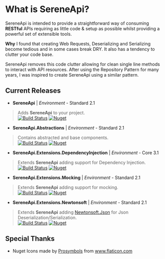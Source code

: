 
# What is SereneApi?

SereneApi is intended to provide a straightforward way of consuming **RESTful** APIs requiring as little code & setup as possible whilst providing a powerful set of extensible tools.

**Why**
I found that creating Web Requests, Deserializing and Serializing become tedious and in some cases break DRY. It also has a tendency to clutter your code base.

SereneApi removes this code clutter allowing for clean single line methods to interact with API resources. After using the Repository Pattern for many years, I was inspired to create SereneApi using a similar pattern.

## Current Releases
* **SereneApi** | *Environment* - Standard 2.1
>Adds **SereneApi** to your project.  <br>
[![Build Status](https://bradleyclarke.visualstudio.com/SereneApi/_apis/build/status/SereneApi?branchName=master)](https://bradleyclarke.visualstudio.com/SereneApi/_build/latest?definitionId=3&branchName=master) [![Nuget](https://img.shields.io/nuget/v/SereneApi.svg?style=flat-square)](https://www.nuget.org/packages/SereneApi/)
* **SereneApi.Abstractions** | *Environment* - Standard 2.1
>Contains abstracted and base components.  <br>
[![Build Status](https://bradleyclarke.visualstudio.com/SereneApi/_apis/build/status/SereneApi.Abstractions?branchName=master)](https://bradleyclarke.visualstudio.com/SereneApi/_build/latest?definitionId=2&branchName=master) [![Nuget](https://img.shields.io/nuget/v/SereneApi.Abstractions.svg?style=flat-square)](https://www.nuget.org/packages/SereneApi..Abstractions/)
* **SereneApi.Extensions.DependencyInjection** | *Environment* - Core 3.1
>Extends **SereneApi** adding support for Dependency Injection.  <br>
[![Build Status](https://bradleyclarke.visualstudio.com/SereneApi/_apis/build/status/SereneApi.Extensions.DependencyInjection?branchName=master)](https://bradleyclarke.visualstudio.com/SereneApi/_build/latest?definitionId=4&branchName=master) [![Nuget](https://img.shields.io/nuget/v/SereneApi.Extensions.DependencyInjection.svg?style=flat-square)](https://www.nuget.org/packages/SereneApi.Extensions.DependencyInjection/)
* **SereneApi.Extensions.Mocking** | *Environment* - Standard 2.1
>Extends **SereneApi** adding support for mocking.  <br>
[![Build Status](https://bradleyclarke.visualstudio.com/SereneApi/_apis/build/status/SereneApi.Extensions.Mocking?branchName=master)](https://bradleyclarke.visualstudio.com/SereneApi/_build/latest?definitionId=5&branchName=master) [![Nuget](https://img.shields.io/nuget/v/SereneApi.Extensions.Mocking.svg?style=flat-square)](https://www.nuget.org/packages/SereneApi.Extensions.Mocking/) 
* **SereneApi.Extensions.Newtonsoft** | *Environment* - Standard 2.1
>Extends **SereneApi** adding [Newtonsoft.Json](https://www.newtonsoft.com/)   for Json Deserialization/Serialization.<br>
[![Build Status](https://bradleyclarke.visualstudio.com/SereneApi/_apis/build/status/SereneApi.Extensions.Newtonsoft?branchName=master)](https://bradleyclarke.visualstudio.com/SereneApi/_build/latest?definitionId=6&branchName=master) [![Nuget](https://img.shields.io/nuget/v/SereneApi.Extensions.Newtonsoft.svg?style=flat-square)](https://www.nuget.org/packages/SereneApi.Extensions.Newtonsoft/)
## Special Thanks

* Nuget Icons made by <a href="https://www.flaticon.com/authors/prosymbols" title="Prosymbols">Prosymbols</a> from <a href="https://www.flaticon.com/" title="Flaticon"> www.flaticon.com</a>